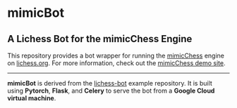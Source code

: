 # mimicBot

## A Lichess Bot for the mimicChess Engine

This repository provides a bot wrapper for running the [mimicChess](https://github.com/nrxszvo/mimicChess) engine on [lichess.org](https://lichess.org). For more information, check out the [mimicChess demo site](https://chessbot.michaelhorgan.me).

---

**mimicBot** is derived from the [lichess-bot](https://github.com/lichess-bot-devs/lichess-bot) example repository. It is built using **Pytorch**, **Flask**, and **Celery** to serve the bot from a **Google Cloud virtual machine**.

